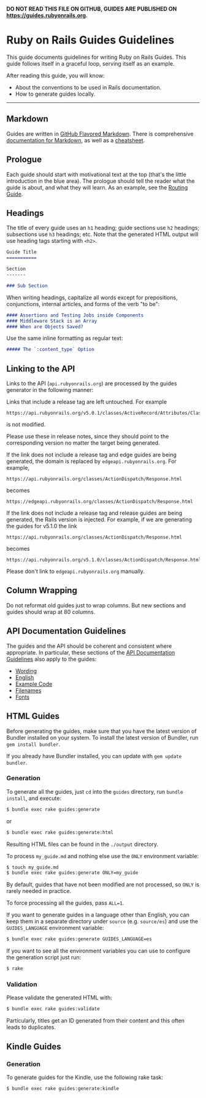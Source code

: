 **DO NOT READ THIS FILE ON GITHUB, GUIDES ARE PUBLISHED ON https://guides.rubyonrails.org.**

Ruby on Rails Guides Guidelines
===============================

This guide documents guidelines for writing Ruby on Rails Guides. This guide follows itself in a graceful loop, serving itself as an example.

After reading this guide, you will know:

* About the conventions to be used in Rails documentation.
* How to generate guides locally.

--------------------------------------------------------------------------------

Markdown
-------

Guides are written in [GitHub Flavored Markdown](https://help.github.com/articles/github-flavored-markdown). There is comprehensive [documentation for Markdown](https://daringfireball.net/projects/markdown/syntax), as well as a [cheatsheet](https://daringfireball.net/projects/markdown/basics).

Prologue
--------

Each guide should start with motivational text at the top (that's the little introduction in the blue area). The prologue should tell the reader what the guide is about, and what they will learn. As an example, see the [Routing Guide](routing.html).

Headings
------

The title of every guide uses an `h1` heading; guide sections use `h2` headings; subsections use `h3` headings; etc. Note that the generated HTML output will use heading tags starting with `<h2>`.

```markdown
Guide Title
===========

Section
-------

### Sub Section
```

When writing headings, capitalize all words except for prepositions, conjunctions, internal articles, and forms of the verb "to be":

```markdown
#### Assertions and Testing Jobs inside Components
#### Middleware Stack is an Array
#### When are Objects Saved?
```

Use the same inline formatting as regular text:

```markdown
##### The `:content_type` Option
```

Linking to the API
------------------

Links to the API (`api.rubyonrails.org`) are processed by the guides generator in the following manner:

Links that include a release tag are left untouched. For example

```
https://api.rubyonrails.org/v5.0.1/classes/ActiveRecord/Attributes/ClassMethods.html
```

is not modified.

Please use these in release notes, since they should point to the corresponding version no matter the target being generated.

If the link does not include a release tag and edge guides are being generated, the domain is replaced by `edgeapi.rubyonrails.org`. For example,

```
https://api.rubyonrails.org/classes/ActionDispatch/Response.html
```

becomes

```
https://edgeapi.rubyonrails.org/classes/ActionDispatch/Response.html
```

If the link does not include a release tag and release guides are being generated, the Rails version is injected. For example, if we are generating the guides for v5.1.0 the link

```
https://api.rubyonrails.org/classes/ActionDispatch/Response.html
```

becomes

```
https://api.rubyonrails.org/v5.1.0/classes/ActionDispatch/Response.html
```

Please don't link to `edgeapi.rubyonrails.org` manually.

Column Wrapping
---------------

Do not reformat old guides just to wrap columns. But new sections and guides should wrap at 80 columns.

API Documentation Guidelines
----------------------------

The guides and the API should be coherent and consistent where appropriate. In particular, these sections of the [API Documentation Guidelines](api_documentation_guidelines.html) also apply to the guides:

* [Wording](api_documentation_guidelines.html#wording)
* [English](api_documentation_guidelines.html#american-english)
* [Example Code](api_documentation_guidelines.html#example-code)
* [Filenames](api_documentation_guidelines.html#file-names)
* [Fonts](api_documentation_guidelines.html#fonts)

HTML Guides
-----------

Before generating the guides, make sure that you have the latest version of
Bundler installed on your system. To install the latest version of Bundler, run `gem install bundler`.

If you already have Bundler installed, you can update with `gem update bundler`.

### Generation

To generate all the guides, just `cd` into the `guides` directory, run `bundle install`, and execute:

```bash
$ bundle exec rake guides:generate
```

or

```bash
$ bundle exec rake guides:generate:html
```

Resulting HTML files can be found in the `./output` directory.

To process `my_guide.md` and nothing else use the `ONLY` environment variable:

```bash
$ touch my_guide.md
$ bundle exec rake guides:generate ONLY=my_guide
```

By default, guides that have not been modified are not processed, so `ONLY` is rarely needed in practice.

To force processing all the guides, pass `ALL=1`.

If you want to generate guides in a language other than English, you can keep them in a separate directory under `source` (e.g. `source/es`) and use the `GUIDES_LANGUAGE` environment variable:

```bash
$ bundle exec rake guides:generate GUIDES_LANGUAGE=es
```

If you want to see all the environment variables you can use to configure the generation script just run:

```bash
$ rake
```

### Validation

Please validate the generated HTML with:

```bash
$ bundle exec rake guides:validate
```

Particularly, titles get an ID generated from their content and this often leads to duplicates.

Kindle Guides
-------------

### Generation

To generate guides for the Kindle, use the following rake task:

```bash
$ bundle exec rake guides:generate:kindle
```
